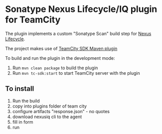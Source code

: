 # Sonatype Nexus Lifecycle/IQ plugin for TeamCity

The plugin implements a custom "Sonatype Scan" build step for [Nexus Lifecycle](https://www.sonatype.com/products/lifecycle).

The project makes use of [TeamCity SDK Maven plugin](https://github.com/JetBrains/teamcity-sdk-maven-plugin)

To build and run the plugin in the development mode:

1. Run `mvn clean package` to build the plugin
2. Run `mvn tc-sdk:start` to start TeamCity server with the plugin


## To install
1. Run the build
2. copy into plugins folder of team city
3. configure artifacts "response.json" - no quotes
4. download nexusiq cli to the agent
5. fill in form
6. run
